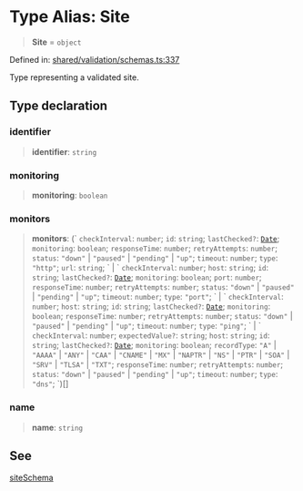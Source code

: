 # Type Alias: Site

> **Site** = `object`

Defined in: [shared/validation/schemas.ts:337](https://github.com/Nick2bad4u/Uptime-Watcher/blob/main/shared/validation/schemas.ts#L337)

Type representing a validated site.

## Type declaration

### identifier

> **identifier**: `string`

### monitoring

> **monitoring**: `boolean`

### monitors

> **monitors**: (\` `checkInterval`: `number`; `id`: `string`; `lastChecked?`: [`Date`](https://developer.mozilla.org/docs/Web/JavaScript/Reference/Global_Objects/Date); `monitoring`: `boolean`; `responseTime`: `number`; `retryAttempts`: `number`; `status`: `"down"` \| `"paused"` \| `"pending"` \| `"up"`; `timeout`: `number`; `type`: `"http"`; `url`: `string`; \` \| \` `checkInterval`: `number`; `host`: `string`; `id`: `string`; `lastChecked?`: [`Date`](https://developer.mozilla.org/docs/Web/JavaScript/Reference/Global_Objects/Date); `monitoring`: `boolean`; `port`: `number`; `responseTime`: `number`; `retryAttempts`: `number`; `status`: `"down"` \| `"paused"` \| `"pending"` \| `"up"`; `timeout`: `number`; `type`: `"port"`; \` \| \` `checkInterval`: `number`; `host`: `string`; `id`: `string`; `lastChecked?`: [`Date`](https://developer.mozilla.org/docs/Web/JavaScript/Reference/Global_Objects/Date); `monitoring`: `boolean`; `responseTime`: `number`; `retryAttempts`: `number`; `status`: `"down"` \| `"paused"` \| `"pending"` \| `"up"`; `timeout`: `number`; `type`: `"ping"`; \` \| \` `checkInterval`: `number`; `expectedValue?`: `string`; `host`: `string`; `id`: `string`; `lastChecked?`: [`Date`](https://developer.mozilla.org/docs/Web/JavaScript/Reference/Global_Objects/Date); `monitoring`: `boolean`; `recordType`: `"A"` \| `"AAAA"` \| `"ANY"` \| `"CAA"` \| `"CNAME"` \| `"MX"` \| `"NAPTR"` \| `"NS"` \| `"PTR"` \| `"SOA"` \| `"SRV"` \| `"TLSA"` \| `"TXT"`; `responseTime`: `number`; `retryAttempts`: `number`; `status`: `"down"` \| `"paused"` \| `"pending"` \| `"up"`; `timeout`: `number`; `type`: `"dns"`; \`)[]

### name

> **name**: `string`

## See

[siteSchema](../variables/siteSchema.md)
